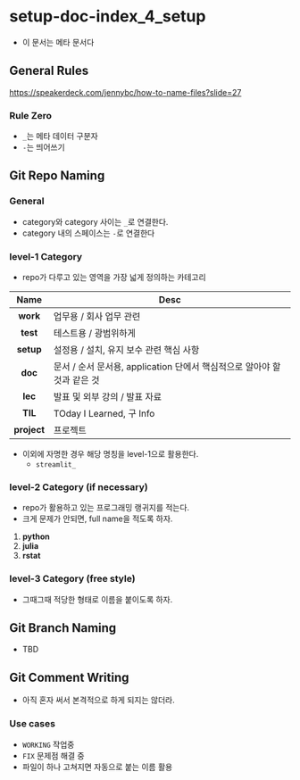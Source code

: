 # setup-doc-index_4_setup

- 이 문서는 메타 문서다 

## General Rules 

https://speakerdeck.com/jennybc/how-to-name-files?slide=27

### Rule Zero

- `_`는 메타 데이터 구분자 
- `-`는 띄어쓰기 

## Git Repo Naming

### General 

- category와 category 사이는 `_`로 연결한다. 
- category 내의 스페이스는 `-`로 연결한다 

### level-1 Category

- repo가 다루고 있는 영역을 가장 넓게 정의하는 카테고리 

|Name|Desc|
|:----:|-----|
|**work**|업무용 / 회사 업무 관련 |
|**test**|테스트용 / 광범위하게 |
|**setup**|설정용 / 설치, 유지 보수 관련 핵심 사항 |
|**doc**|문서 / 순서 문서용, application 단에서 핵심적으로 알아야 할 것과 같은 것|
|**lec**|발표 및 외부 강의 / 발표 자료|
|**TIL**|TOday I Learned, 구 Info| 
|**project**| 프로젝트 |

- 이외에 자명한 경우 해당 명칭을 level-1으로 활용한다. 
  - `streamlit_`

### level-2 Category (if necessary) 

- repo가 활용하고 있는 프로그래밍 랭귀지를 적는다. 
- 크게 문제가 안되면, full name을 적도록 하자. 

1. **python** 
2. **julia**
3. **rstat**

### level-3 Category (free style)

- 그때그때 적당한 형태로 이름을 붙이도록 하자. 

## Git Branch Naming 

- TBD 

## Git Comment Writing

- 아직 혼자 써서 본격적으로 하게 되지는 않더라. 

### Use cases 
- `WORKING` 작업중 
- `FIX` 문제점 해결 중 
- 파일이 하나 고쳐지면 자동으로 붙는 이름 활용 

